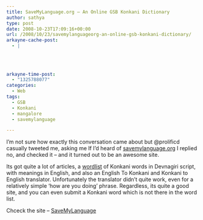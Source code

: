 ```yaml
---
title: SaveMyLanguage.org – An Online GSB Konkani Dictionary
author: sathya
type: post
date: 2008-10-23T17:09:16+00:00
url: /2008/10/23/savemylanguageorg-an-online-gsb-konkani-dictionary/
arkayne-cache-post:
  - |
    
    
    
    
arkayne-time-post:
  - "1325788077"
categories:
  - Web
tags:
  - GSB
  - Konkani
  - mangalore
  - savemylanguage

---
```

I&#8217;m not sure how exactly this conversation came about but @prolificd casually tweeted me, asking me If I&#8217;d heard of <a href="http://www.savemylanguage.org/app/home.php" target="_blank">savemylanguage.org</a> I replied no, and checked it &#8211; and it turned out to be an awesome site.

Its got quite a lot of articles, a <a href="http://www.savemylanguage.org/konkani/wordindex.php" target="_blank">wordlist</a> of Konkani words in Devnagiri script, with meanings in English, and also an English To Konkani and Konkani to English translator. Unfortunately the translator didn&#8217;t quite work, even for a relatively simple &#8216;how are you doing&#8217; phrase. Regardless, its quite a good site, and you can even submit a Konkani word which is not there in the word list.

Chceck the site &#8211; <a href="http://www.savemylanguage.org/app/home.php" target="_blank">SaveMyLanguage</a>
